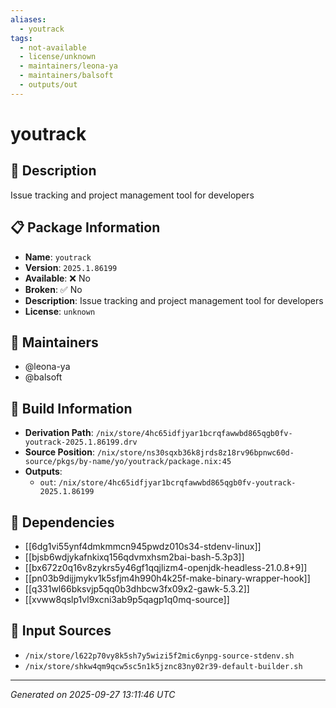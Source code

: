 ```yaml
---
aliases:
  - youtrack
tags:
  - not-available
  - license/unknown
  - maintainers/leona-ya
  - maintainers/balsoft
  - outputs/out
---
```


# youtrack

## 📝 Description

Issue tracking and project management tool for developers

## 📋 Package Information

- **Name**: `youtrack`
- **Version**: `2025.1.86199`
- **Available**: ❌ No
- **Broken**: ✅ No
- **Description**: Issue tracking and project management tool for developers
- **License**: `unknown`
## 👥 Maintainers

- @leona-ya
- @balsoft


## 🔧 Build Information

- **Derivation Path**: `/nix/store/4hc65idfjyar1bcrqfawwbd865qgb0fv-youtrack-2025.1.86199.drv`
- **Source Position**: `/nix/store/ns30sqxb36k8jrds8z18rv96bpnwc60d-source/pkgs/by-name/yo/youtrack/package.nix:45`
- **Outputs**:
  - `out`:  `/nix/store/4hc65idfjyar1bcrqfawwbd865qgb0fv-youtrack-2025.1.86199`

## 🔗 Dependencies

- [[6dg1vi55ynf4dmkmmcn945pwdz010s34-stdenv-linux]]
- [[bjsb6wdjykafnkixq156qdvmxhsm2bai-bash-5.3p3]]
- [[bx672z0q16v8zykrs5y46gf1qqjlizm4-openjdk-headless-21.0.8+9]]
- [[pn03b9dijjmykv1k5sfjm4h990h4k25f-make-binary-wrapper-hook]]
- [[q331wl66bksvjp5qq0b3dhbcw3fx09x2-gawk-5.3.2]]
- [[xvww8qslp1vl9xcni3ab9p5qagp1q0mq-source]]

## 📁 Input Sources

- `/nix/store/l622p70vy8k5sh7y5wizi5f2mic6ynpg-source-stdenv.sh`
- `/nix/store/shkw4qm9qcw5sc5n1k5jznc83ny02r39-default-builder.sh`

---
*Generated on 2025-09-27 13:11:46 UTC*
